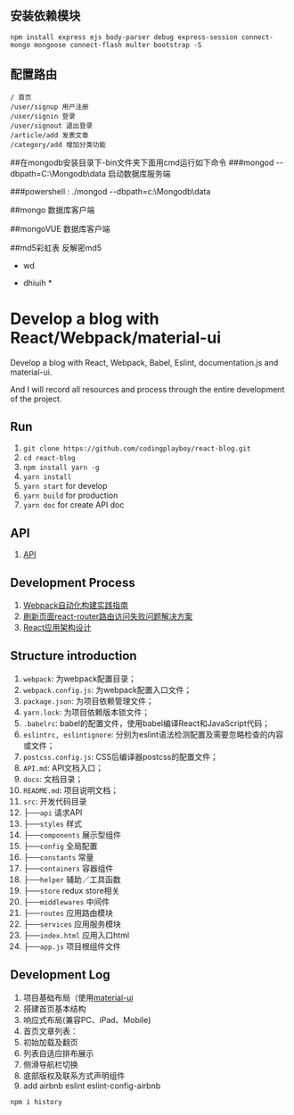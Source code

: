 ## 安装依赖模块

```
npm install express ejs body-parser debug express-session connect-mongo mongoose connect-flash multer bootstrap -S
```

## 配置路由

```
/ 首页
/user/signup 用户注册
/user/signin 登录
/user/signout 退出登录
/article/add 发表文章
/category/add 增加分类功能
```

##在mongodb安装目录下-bin文件夹下面用cmd运行如下命令
###mongod --dbpath=C:\Mongodb\data   启动数据库服务端

###powershell  :
 ./mongod --dbpath=c:\Mongodb\data


##mongo  数据库客户端

##mongoVUE 数据库客户端

##md5彩虹表 反解密md5 

 
- wd 
* dhiuih *

# Develop a blog with React/Webpack/material-ui

Develop a blog with React, Webpack, Babel, Eslint, documentation.js and material-ui.

And I will record all resources and process through the entire development of the project.

## Run

1. `git clone https://github.com/codingplayboy/react-blog.git`
2. `cd react-blog`
3. `npm install yarn -g`
4. `yarn install`
5. `yarn start` for develop
6. `yarn build` for production
7. `yarn doc` for create API doc

## API

1. [API](https://github.com/codingplayboy/react-blog/blob/master/API.md)

## Development Process

1. [Webpack自动化构建实践指南](https://github.com/codingplayboy/react-blog/blob/master/docs/initWebpack.md)
2. [刷新页面react-router路由访问失败问题解决方案](https://github.com/codingplayboy/react-blog/blob/master/docs/webpack-dev-server-reflush-404.md)
3. [React应用架构设计](https://github.com/codingplayboy/react-blog/blob/master/docs/react-app-structure.md)

## Structure introduction

1. `webpack`: 为webpack配置目录；
2. `webpack.config.js`: 为webpack配置入口文件；
3. `package.json`: 为项目依赖管理文件；
4. `yarn.lock`: 为项目依赖版本锁文件；
5. `.babelrc`: babel的配置文件，使用babel编译React和JavaScript代码；
6. `eslintrc, eslintignore`: 分别为eslint语法检测配置及需要忽略检查的内容或文件；
7. `postcss.config.js`: CSS后编译器postcss的配置文件；
8. `API.md`: API文档入口；
9. `docs`: 文档目录；
10. `README.md`: 项目说明文档； 
11. `src`: 开发代码目录
  1. ├──`api` 请求API
  2. ├──`styles` 样式
  3. ├──`components` 展示型组件
  4. ├──`config` 全局配置
  5. ├──`constants` 常量
  6. ├──`containers` 容器组件
  7. ├──`helper` 辅助／工具函数
  8. ├──`store` redux store相关
  9. ├──`middlewares` 中间件
  10. ├──`routes` 应用路由模块
  11. ├──`services` 应用服务模块
  12. ├──`index.html` 应用入口html
  13. ├──`app.js` 项目根组件文件

## Development Log

1. 项目基础布局（使用[material-ui](https://material-ui-next.com/）)
  1. 搭建首页基本结构
  1. 响应式布局(兼容PC、iPad、Mobile)
2. 首页文章列表：
  1. 初始加载及翻页
  1. 列表自适应排布展示
3. 侧滑导航栏切换
4. 底部版权及联系方式声明组件  
5. add airbnb eslint eslint-config-airbnb

```
npm i history
```



